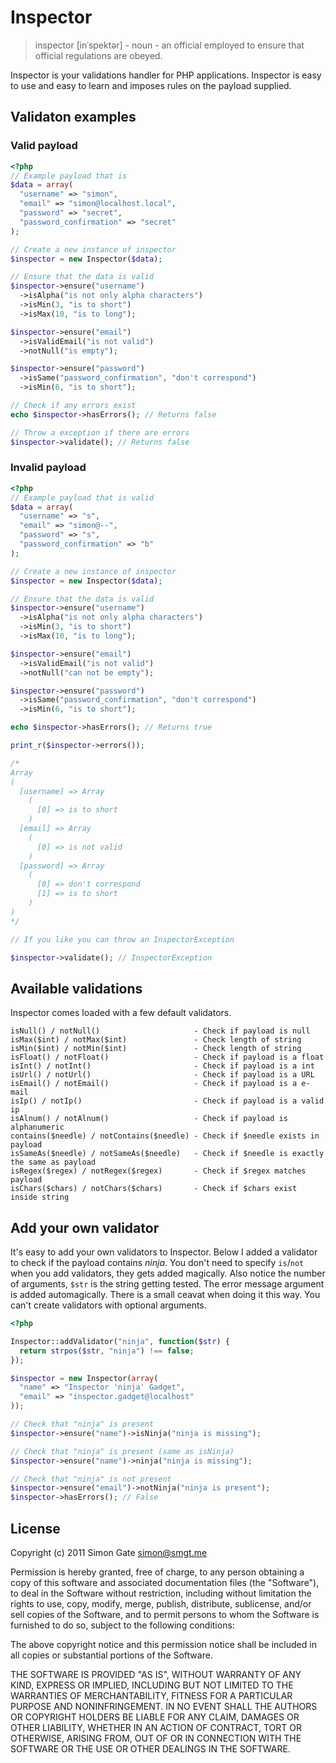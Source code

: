 # Inspector

> inspector [inˈspektər] - noun -  an official employed to ensure that official regulations are obeyed.

Inspector is your validations handler for PHP applications. Inspector is easy to use and easy to learn and imposes rules on the payload supplied.

## Validaton examples

### Valid payload

```php
<?php
// Example payload that is
$data = array(
  "username" => "simon",
  "email" => "simon@localhost.local",
  "password" => "secret",
  "password_confirmation" => "secret"
);

// Create a new instance of inspector
$inspector = new Inspector($data);

// Ensure that the data is valid
$inspector->ensure("username")
  ->isAlpha("is not only alpha characters")
  ->isMin(3, "is to short")
  ->isMax(10, "is to long");

$inspector->ensure("email")
  ->isValidEmail("is not valid")
  ->notNull("is empty");

$inspector->ensure("password")
  ->isSame("password_confirmation", "don't correspond")
  ->isMin(6, "is to short");

// Check if any errors exist
echo $inspector->hasErrors(); // Returns false

// Throw a exception if there are errors
$inspector->validate(); // Returns false
```

### Invalid payload

```php
<?php
// Example payload that is valid
$data = array(
  "username" => "s",
  "email" => "simon@--",
  "password" => "s",
  "password_confirmation" => "b"
);

// Create a new instance of inspector
$inspector = new Inspector($data);

// Ensure that the data is valid
$inspector->ensure("username")
  ->isAlpha("is not only alpha characters")
  ->isMin(3, "is to short")
  ->isMax(10, "is to long");

$inspector->ensure("email")
  ->isValidEmail("is not valid")
  ->notNull("can not be empty");

$inspector->ensure("password")
  ->isSame("password_confirmation", "don't correspond")
  ->isMin(6, "is to short");

echo $inspector->hasErrors(); // Returns true

print_r($inspector->errors());

/*
Array
(
  [username] => Array
    (
      [0] => is to short
    )
  [email] => Array
    (
      [0] => is not valid
    )
  [password] => Array
    (
      [0] => don't correspond
      [1] => is to short
    )
)
*/

// If you like you can throw an InspectorException

$inspector->validate(); // InspectorException
```

## Available validations

Inspector comes loaded with a few default validators.

```
isNull() / notNull()                     - Check if payload is null
isMax($int) / notMax($int)               - Check length of string
isMin($int) / notMin($int)               - Check length of string
isFloat() / notFloat()                   - Check if payload is a float
isInt() / notInt()                       - Check if payload is a int
isUrl() / notUrl()                       - Check if payload is a URL
isEmail() / notEmail()                   - Check if payload is a e-mail
isIp() / notIp()                         - Check if payload is a valid ip
isAlnum() / notAlnum()                   - Check if payload is alphanumeric
contains($needle) / notContains($needle) - Check if $needle exists in payload
isSameAs($needle) / notSameAs($needle)   - Check if $needle is exactly the same as payload
isRegex($regex) / notRegex($regex)       - Check if $regex matches payload
isChars($chars) / notChars($chars)       - Check if $chars exist inside string
```

## Add your own validator

It's easy to add your own validators to Inspector. Below I added a
validator to check if the payload contains _ninja_. You don't need to
specify ```is```/```not``` when you add validators, they gets added
magically. Also notice the number of arguments, ```$str``` is the string
getting tested. The error message argument is added automagically. There
is a small ceavat when doing it this way. You can't create validators
with optional arguments. 

```php
<?php

Inspector::addValidator("ninja", function($str) {
  return strpos($str, "ninja") !== false;
});

$inspector = new Inspector(array(
  "name" => "Inspector 'ninja' Gadget",
  "email" => "inspector.gadget@localhost"
));

// Check that "ninja" is present
$inspector->ensure("name")->isNinja("ninja is missing");

// Check that "ninja" is present (same as isNinja)
$inspector->ensure("name")->ninja("ninja is missing");

// Check that "ninja" is not present
$inspector->ensure("email")->notNinja("ninja is present");
$inspector->hasErrors(); // False
```

## License

Copyright (c) 2011 Simon Gate <simon@smgt.me>

Permission is hereby granted, free of charge, to any person obtaining a copy of this software and associated documentation files (the "Software"), to deal in the Software without restriction, including without limitation the rights to use, copy, modify, merge, publish, distribute, sublicense, and/or sell copies of the Software, and to permit persons to whom the Software is furnished to do so, subject to the following conditions:

The above copyright notice and this permission notice shall be included in all copies or substantial portions of the Software.

THE SOFTWARE IS PROVIDED "AS IS", WITHOUT WARRANTY OF ANY KIND, EXPRESS OR IMPLIED, INCLUDING BUT NOT LIMITED TO THE WARRANTIES OF MERCHANTABILITY, FITNESS FOR A PARTICULAR PURPOSE AND NONINFRINGEMENT. IN NO EVENT SHALL THE AUTHORS OR COPYRIGHT HOLDERS BE LIABLE FOR ANY CLAIM, DAMAGES OR OTHER LIABILITY, WHETHER IN AN ACTION OF CONTRACT, TORT OR OTHERWISE, ARISING FROM, OUT OF OR IN CONNECTION WITH THE SOFTWARE OR THE USE OR OTHER DEALINGS IN THE SOFTWARE.
